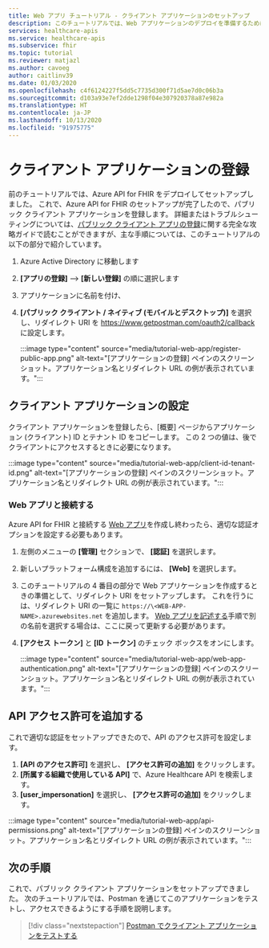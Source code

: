 ```yaml
---
title: Web アプリ チュートリアル - クライアント アプリケーションのセットアップ
description: このチュートリアルでは、Web アプリケーションのデプロイを準備するためにパブリック アプリケーションを登録する手順について説明します
services: healthcare-apis
ms.service: healthcare-apis
ms.subservice: fhir
ms.topic: tutorial
ms.reviewer: matjazl
ms.author: cavoeg
author: caitlinv39
ms.date: 01/03/2020
ms.openlocfilehash: c4f6124227f5dd5c7735d300f71d5ae7d0c06b3a
ms.sourcegitcommit: d103a93e7ef2dde1298f04e307920378a87e982a
ms.translationtype: HT
ms.contentlocale: ja-JP
ms.lasthandoff: 10/13/2020
ms.locfileid: "91975775"
---
```

# <a name="client-application-registration"></a>クライアント アプリケーションの登録
前のチュートリアルでは、Azure API for FHIR をデプロイしてセットアップしました。 これで、Azure API for FHIR のセットアップが完了したので、パブリック クライアント アプリケーションを登録します。 詳細またはトラブルシューティングについては、[パブリック クライアント アプリの登録](register-public-azure-ad-client-app.md)に関する完全な攻略ガイドで読むことができますが、主な手順については、このチュートリアルの以下の部分で紹介しています。

1. Azure Active Directory に移動します
1. **[アプリの登録]**  -->  **[新しい登録]** の順に選択します
1. アプリケーションに名前を付け、
1. **[パブリック クライアント / ネイティブ (モバイルとデスクトップ)]** を選択し、リダイレクト URI を https://www.getpostman.com/oauth2/callback に設定します。

   :::image type="content" source="media/tutorial-web-app/register-public-app.png" alt-text="[アプリケーションの登録] ペインのスクリーンショット。アプリケーション名とリダイレクト URL の例が表示されています。":::

## <a name="client-application-settings"></a>クライアント アプリケーションの設定

クライアント アプリケーションを登録したら、[概要] ページからアプリケーション (クライアント) ID とテナント ID をコピーします。 この 2 つの値は、後でクライアントにアクセスするときに必要になります。

:::image type="content" source="media/tutorial-web-app/client-id-tenant-id.png" alt-text="[アプリケーションの登録] ペインのスクリーンショット。アプリケーション名とリダイレクト URL の例が表示されています。":::

### <a name="connect-with-web-app"></a>Web アプリと接続する

Azure API for FHIR と接続する [Web アプリ](tutorial-web-app-write-web-app.md)を作成し終わったら、適切な認証オプションを設定する必要もあります。 

1. 左側のメニューの **[管理]** セクションで、 **[認証]** を選択します。 

1. 新しいプラットフォーム構成を追加するには、 **[Web]** を選択します。

1. このチュートリアルの 4 番目の部分で Web アプリケーションを作成するときの準備として、リダイレクト URI をセットアップします。 これを行うには、リダイレクト URI の一覧に `https://\<WEB-APP-NAME>.azurewebsites.net` を追加します。 [Web アプリを記述する](tutorial-web-app-write-web-app.md)手順で別の名前を選択する場合は、ここに戻って更新する必要があります。

1. **[アクセス トークン]** と **[ID トークン]** のチェック ボックスをオンにします。

   :::image type="content" source="media/tutorial-web-app/web-app-authentication.png" alt-text="[アプリケーションの登録] ペインのスクリーンショット。アプリケーション名とリダイレクト URL の例が表示されています。":::

## <a name="add-api-permissions"></a>API アクセス許可を追加する

これで適切な認証をセットアップできたので、API のアクセス許可を設定します。

1. **[API のアクセス許可]** を選択し、 **[アクセス許可の追加]** をクリックします。
1. **[所属する組織で使用している API]** で、Azure Healthcare API を検索します。
1. **[user_impersonation]** を選択し、 **[アクセス許可の追加]** をクリックします。

:::image type="content" source="media/tutorial-web-app/api-permissions.png" alt-text="[アプリケーションの登録] ペインのスクリーンショット。アプリケーション名とリダイレクト URL の例が表示されています。":::

## <a name="next-steps"></a>次の手順
これで、パブリック クライアント アプリケーションをセットアップできました。 次のチュートリアルでは、Postman を通じてこのアプリケーションをテストし、アクセスできるようにする手順を説明します。

>[!div class="nextstepaction"]
>[Postman でクライアント アプリケーションをテストする](tutorial-web-app-test-postman.md)
